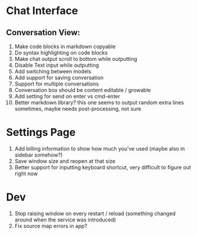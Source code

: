 # Chat Interface

## Conversation View:

1. Make code blocks in markdown copyable
2. Do syntax highlighting on code blocks
3. Make chat output scroll to bottom while outputting
4. Disable Text input while outputting
5. Add switching between models
6. Add support for saving conversation
7. Support for multiple conversations
8. Conversation box should be content editable / growable
9. Add setting for send on enter vs cmd-enter
10. Better markdown library? this one seems to output random extra lines sometimes, maybe needs post-processing, not sure

# Settings Page

1. Add billing information to show how much you've used (maybe also in sidebar somehow?)
2. Save window size and reopen at that size
3. Better support for inputting keyboard shortcut, very difficult to figure out right now

# Dev

1. Stop raising window on every restart / reload (something changed around when
   the service was introduced)
2. Fix source map errors in app?